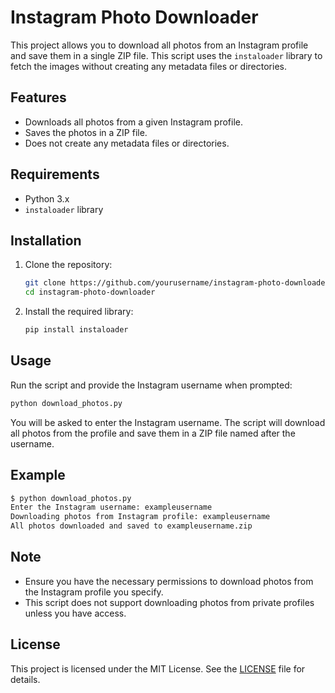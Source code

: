
# Instagram Photo Downloader

This project allows you to download all photos from an Instagram profile and save them in a single ZIP file. This script uses the `instaloader` library to fetch the images without creating any metadata files or directories.

## Features

- Downloads all photos from a given Instagram profile.
- Saves the photos in a ZIP file.
- Does not create any metadata files or directories.

## Requirements

- Python 3.x
- `instaloader` library

## Installation

1. Clone the repository:
    ```bash
    git clone https://github.com/yourusername/instagram-photo-downloader.git
    cd instagram-photo-downloader
    ```

2. Install the required library:
    ```bash
    pip install instaloader
    ```

## Usage

Run the script and provide the Instagram username when prompted:

```bash
python download_photos.py
```

You will be asked to enter the Instagram username. The script will download all photos from the profile and save them in a ZIP file named after the username.

## Example

```bash
$ python download_photos.py
Enter the Instagram username: exampleusername
Downloading photos from Instagram profile: exampleusername
All photos downloaded and saved to exampleusername.zip
```

## Note

- Ensure you have the necessary permissions to download photos from the Instagram profile you specify.
- This script does not support downloading photos from private profiles unless you have access.

## License

This project is licensed under the MIT License. See the [LICENSE](LICENSE) file for details.
